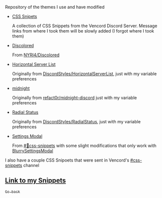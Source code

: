 Repository of the themes I use and have modified

- [CSS Snipets](https://nspc911.github.io/themes/vencord/CSSSnippets.theme.css)

  A collection of CSS Snippets from the Vencord Discord Server.
  Message links from where I took them will be slowly added (I forgot where I took them)

- [Discolored](https://nspc911.github.io/themes/vencord/discolored.theme.css)

  From [NYRI4/Discolored](https://github.com/NYRI4/Discolored)

- [Horizontal Server List](https://nspc911.github.io/themes/vencord/HorizontalServerList.theme.css)

  Originally from [DiscordStyles/HorizontalServerList](https://github.com/DiscordStyles/HorizontalServerList), just with my variable preferences

- [midnight](https://nspc911.github.io/themes/vencord/midnight.theme.css)

  Originally from [refact0r/midnight-discord](https://refact0r.github.io/midnight-discord/midnight.css) just with my variable preferences

- [Radial Status](https://nspc911.github.io/themes/vencord/RadialStatus.theme.css)

  Originally from [DiscordStyles/RadialStatus](https://github.com/DiscordStyles/RadialStatus), just with my variable preferences

- [Settings Modal](https://nspc911.github.io/themes/vencord/SettingsModal.theme.css)

  From [#🎨css-snippets](https://discord.com/channels/1015060230222131221/1028106818368589824/1353097168214425693) with some slight modifications that only work with [BlurrySettingsModal](https://nspc911.github.io/themes/vencord/BlurrySettingsModal.theme.css)

I also have a couple CSS Snipoets that were sent in Vencord's [#css-snippets](https://discord.com/channels/1015060230222131221/1028106818368589824) channel

## [Link to my Snippets](https://nspc911.github.io/themes/vencord/snippets)

[<kbd><sub>Go back</sub></kbd>](https://nspc911.github.io/themes)
